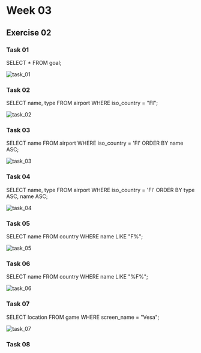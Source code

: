 # Week 03

## Exercise 02

### Task 01

SELECT * FROM goal;

![task_01](https://github.com/user-attachments/assets/96445653-a84a-4272-be89-3115878c5cf5)

### Task 02

SELECT name, type FROM airport WHERE iso_country = "FI";

![task_02](https://github.com/user-attachments/assets/67d34853-aaf2-4a02-a801-bc1797163e5e)

### Task 03

SELECT name FROM airport WHERE iso_country = 'FI' ORDER BY name ASC;

![task_03](https://github.com/user-attachments/assets/3ac98f97-a613-43d8-a175-5ac264ad1ba4)

### Task 04

SELECT name, type FROM airport WHERE iso_country = 'FI' ORDER BY type ASC, name ASC;

![task_04](https://github.com/user-attachments/assets/201ff4cd-7db2-463c-9724-86916ca8839d)

### Task 05

SELECT name FROM country WHERE name LIKE "F%";

![task_05](https://github.com/user-attachments/assets/d9c7bbe8-7076-4c1d-9191-22fdfdad0e07)

### Task 06

SELECT name FROM country WHERE name LIKE "%F%";

![task_06](https://github.com/user-attachments/assets/793ca310-c177-406f-9bf9-a73cd5ba2acc)

### Task 07

SELECT location FROM game WHERE screen_name = "Vesa";

![task_07](https://github.com/user-attachments/assets/9d639578-c2e0-49ed-9f41-adc0976f83fb)

### Task 08









